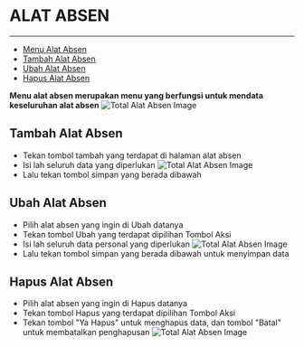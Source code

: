 # ALAT ABSEN

---

- [Menu Alat Absen](#menu-alat-absen)
- [Tambah Alat Absen](#tambah-alat-absen)
- [Ubah Alat Absen](#ubah-alat-absen)
- [Hapus Alat Absen](#hapus-alat-absen)

<a name="menu-alat-absen"></a>

**Menu alat absen merupakan menu yang berfungsi untuk mendata keseluruhan alat absen**
![Total Alat Absen Image](/dokumentasi/utama/alat-absen/1.png)

<a name="tambah-alat-absen"></a>

## Tambah Alat Absen

- Tekan tombol tambah yang terdapat di halaman alat absen
- Isi lah seluruh data yang diperlukan
![Total Alat Absen Image](/dokumentasi/utama/alat-absen/2.png)
- Lalu tekan tombol simpan yang berada dibawah

<a name="ubah-alat-absen"></a>

## Ubah Alat Absen

- Pilih alat absen yang ingin di Ubah datanya
- Tekan tombol Ubah yang terdapat dipilihan Tombol Aksi
- Isi lah seluruh data personal yang diperlukan
![Total Alat Absen Image](/dokumentasi/utama/alat-absen/3.png)
- Lalu tekan tombol simpan yang berada dibawah untuk menyimpan data

<a name="hapus-alat-absen"></a>

## Hapus Alat Absen

- Pilih alat absen yang ingin di Hapus datanya
- Tekan tombol Hapus yang terdapat dipilihan Tombol Aksi
- Tekan tombol "Ya Hapus" untuk menghapus data, dan tombol "Batal" untuk membatalkan penghapusan
![Total Alat Absen Image](/dokumentasi/utama/alat-absen/4.png)
